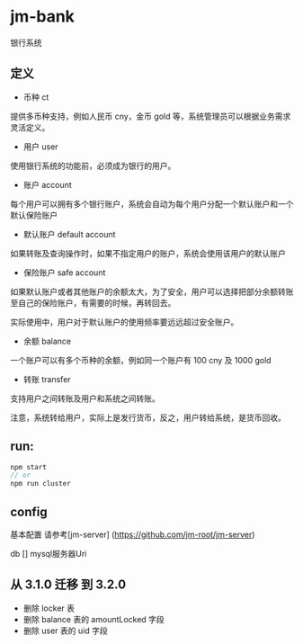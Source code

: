 # jm-bank

银行系统

## 定义

- 币种 ct

提供多币种支持，例如人民币 cny，金币 gold 等，系统管理员可以根据业务需求灵活定义。

- 用户 user

使用银行系统的功能前，必须成为银行的用户。

- 账户 account

每个用户可以拥有多个银行账户，系统会自动为每个用户分配一个默认账户和一个默认保险账户

- 默认账户 default account

如果转账及查询操作时，如果不指定用户的账户，系统会使用该用户的默认账户

- 保险账户 safe account

如果默认账户或者其他账户的余额太大，为了安全，用户可以选择把部分余额转账至自己的保险账户，有需要的时候，再转回去。

实际使用中，用户对于默认账户的使用频率要远远超过安全账户。

- 余额 balance

一个账户可以有多个币种的余额，例如同一个账户有 100 cny 及 1000 gold

- 转账 transfer

支持用户之间转账及用户和系统之间转账。

注意，系统转给用户，实际上是发行货币，反之，用户转给系统，是货币回收。


## run:

```javascript
npm start
// or
npm run cluster
```

## config

基本配置 请参考[jm-server] (https://github.com/jm-root/jm-server)

db [] mysql服务器Uri

## 从 3.1.0 迁移 到 3.2.0

- 删除 locker 表
- 删除 balance 表的 amountLocked 字段
- 删除 user 表的 uid 字段
